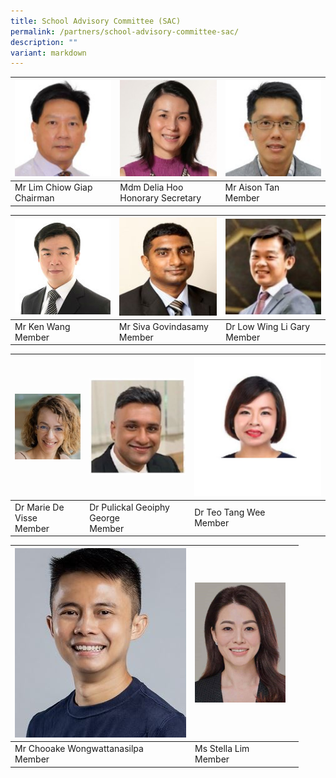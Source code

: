 ```yaml
---
title: School Advisory Committee (SAC)
permalink: /partners/school-advisory-committee-sac/
description: ""
variant: markdown
---
```

| ![](/images/SAC/Mr%20Lim%20Chiow%20Giap%20Chairman.jpg) | ![](/images/SAC/Mdm%20Hoo%20Honorary%20Secretary.jpg) | ![](/images/SAC/Mr%20Tan%20Kian%20Shen%20Aison.jpg) |
| -------- | -------- | -------- |
| Mr Lim Chiow Giap <br>Chairman     | Mdm Delia Hoo <br> Honorary Secretary     | Mr Aison Tan<br>Member     |

|![](/images/9a%20Ken%20Wang.jpg)  |![](/images/SAC/Mr%20Siva%20Govindasamy.jpg) |![](/images/SAC/Dr%20Low%20Wing%20Li%20Gary.jpg)  |
| -------- | -------- | -------- |
| Mr Ken Wang<br>Member     | Mr Siva Govindasamy<br>Member     | Dr Low Wing Li Gary<br>Member     |


|![](/images/SAC/Dr%20Marie.jpg)  |![](/images/SAC/dr%20pulickal%20geoiphy%20george%20(3).JPG)  |![](/images/dr%20teo.JPG)  |
| -------- | -------- | -------- |
| Dr Marie De Visse<br>Member     | Dr Pulickal Geoiphy George<br>Member     |  Dr Teo Tang Wee<br>Member    |


|![](/images/mr%20chooake%20(4).JPG) |![](/images/Ms_Stella_Lim__2_.png) | |
| -------- | -------- | -------- |
| Mr Chooake Wongwattanasilpa<br>Member  |Ms Stella Lim<br>Member |     |
